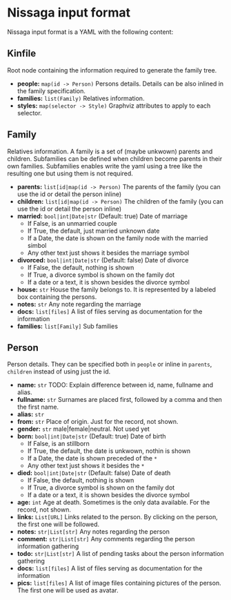 # Nissaga input format

Nissaga input format is a YAML with the following content:

## Kinfile

Root node containing the information required to generate the family tree.

- **people:** `map(id -> Person)` Persons details. Details can be also inlined in the family specification.
- **families:** `list(Family)` Relatives information.
- **styles:** `map(selector -> Style)` Graphviz attributes to apply to each selector.

## Family

Relatives information. A family is a set of (maybe unkwown) parents and children.
Subfamilies can be defined when children become parents in their own families.
Subfamilies enables write the yaml using a tree like the resulting one
but using them is not required.

- **parents:** `list[id|map(id -> Person)` The parents of the family (you can use the id or detail the person inline)
- **children:** `list[id|map(id -> Person)` The children of the family (you can use the id or detail the person inline)
- **married:** `bool|int|Date|str` (Default: true) Date of marriage
	- If False, is an unmarried couple
	- If True, the default, just married unknown date
	- If a Date, the date is shown on the family node with the married simbol
	- Any other text just shows it besides the marriage symbol
- **divorced:** `bool|int|Date|str` (Default: false) Date of divorce
	- If False, the default, nothing is shown
	- If True, a divorce symbol is shown on the family dot
	- If a date or a text, it is shown besides the divorce symbol
- **house:** `str` House the family belongs to. It is represented by a labeled box containing the persons.
- **notes:** `str` Any note regarding the marriage
- **docs:** `list[files]` A list of files serving as documentation for the information
- **families:** `list[Family]` Sub families

## Person

Person details. They can be specified both in `people` or inline in `parents`, `children` instead of using just the id.

- **name:** `str` TODO: Explain difference between id, name, fullname and alias.
- **fullname:** `str` Surnames are placed first, followed by a comma and then the first name.
- **alias:** `str`
- **from:** `str` Place of origin. Just for the record, not shown.
- **gender:** `str` male|female|neutral. Not used yet
- **born:** `bool|int|Date|str` (Default: true) Date of birth
	- If False, is an stillborn
	- If True, the default, the date is unkwown, nothin is shown
	- If a Date, the date is shown preceded of the `*`
	- Any other text just shows it besides the `*`
- **died:** `bool|int|Date|str` (Default: false) Date of death
	- If False, the default, nothing is shown
	- If True, a divorce symbol is shown on the family dot
	- If a date or a text, it is shown besides the divorce symbol
- **age:** `int` Age at death. Sometimes is the only data available. For the record, not shown.
- **links:** `List[URL]` Links related to the person. By clicking on the person, the first one will be followed.
- **notes:** `str|List[str]` Any notes regarding the person
- **comment:** `str|List[str]` Any comments regarding the person information gathering
- **todo:** `str|List[str]` A list of pending tasks about the person information gathering
- **docs:** `list[files]` A list of files serving as documentation for the information
- **pics:** `list[files]` A list of image files containing pictures of the person.
  The first one will be used as avatar.






